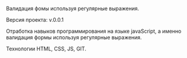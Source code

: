 Валидация фомы используя регулярные выражения.

Версия проекта: v.0.0.1

Отработка навыков программирования на языке javaScript, а именно валидация формы используя регулярные выражения.

Технологии HTML, CSS, JS, GIT.
